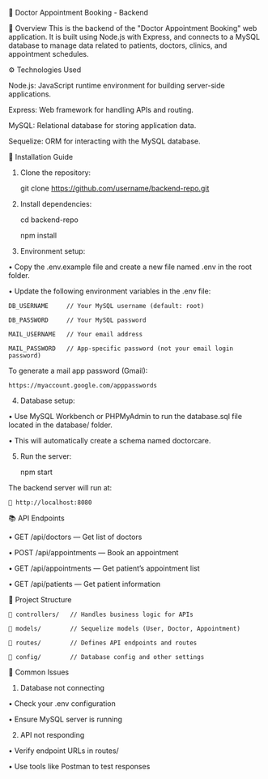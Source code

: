 🏥 Doctor Appointment Booking - Backend

📌 Overview
This is the backend of the "Doctor Appointment Booking" web application. It is built using Node.js with Express, and connects to a MySQL database to manage data related to patients, doctors, clinics, and appointment schedules.

⚙️ Technologies Used

Node.js: JavaScript runtime environment for building server-side applications.

Express: Web framework for handling APIs and routing.

MySQL: Relational database for storing application data.

Sequelize: ORM for interacting with the MySQL database.

🚀 Installation Guide

1. Clone the repository:

    git clone https://github.com/username/backend-repo.git

2. Install dependencies:

    cd backend-repo

    npm install

3. Environment setup:

• Copy the .env.example file and create a new file named .env in the root folder.

• Update the following environment variables in the .env file:

    DB_USERNAME     // Your MySQL username (default: root)

    DB_PASSWORD     // Your MySQL password

    MAIL_USERNAME   // Your email address

    MAIL_PASSWORD   // App-specific password (not your email login password)

To generate a mail app password (Gmail):

    https://myaccount.google.com/apppasswords

4. Database setup:

• Use MySQL Workbench or PHPMyAdmin to run the database.sql file located in the database/ folder.

• This will automatically create a schema named doctorcare.

5. Run the server:

    npm start

The backend server will run at:

    📍 http://localhost:8080
    
📚 API Endpoints

• GET /api/doctors — Get list of doctors

• POST /api/appointments — Book an appointment

• GET /api/appointments — Get patient’s appointment list

• GET /api/patients — Get patient information

📁 Project Structure

    📂 controllers/   // Handles business logic for APIs

    📂 models/        // Sequelize models (User, Doctor, Appointment)

    📂 routes/        // Defines API endpoints and routes

    📂 config/        // Database config and other settings

🐞 Common Issues

1. Database not connecting

• Check your .env configuration

• Ensure MySQL server is running

2. API not responding

• Verify endpoint URLs in routes/

• Use tools like Postman to test responses







